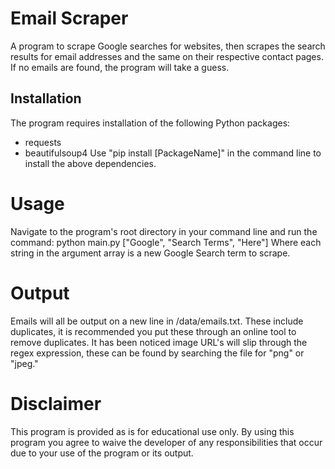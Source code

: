 # Email Scraper
A program to scrape Google searches for websites, then scrapes the search results for email addresses and the same on their respective contact pages. If no emails are found, the program will take a guess.

## Installation
The program requires installation of the following Python packages:
- requests
- beautifulsoup4
Use "pip install [PackageName]" in the command line to install the above dependencies.

# Usage
Navigate to the program's root directory in your command line and run the command:
python main.py ["Google", "Search Terms", "Here"]
Where each string in the argument array is a new Google Search term to scrape.

# Output
Emails will all be output on a new line in /data/emails.txt. These include duplicates, it is recommended you put these through an online tool to remove duplicates. It has been noticed image URL's will slip through the regex expression, these can be found by searching the file for "png" or "jpeg."

# Disclaimer
This program is provided as is for educational use only. By using this program you agree to waive the developer of any responsibilities that occur due to your use of the program or its output.

